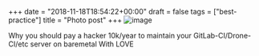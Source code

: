 +++
date = "2018-11-18T18:54:22+00:00"
draft = false
tags = ["best-practice"]
title = "Photo post"
+++
![image](/img/2018-11-18-photo-post/3d25d3b0e11da5dc325faedf8e339ab893aaf8d9124f0b90425f4c2afc5ad148.png)

Why you should pay a hacker 10k/year to maintain your GitLab-CI/Drone-CI/etc server on baremetal With LOVE

